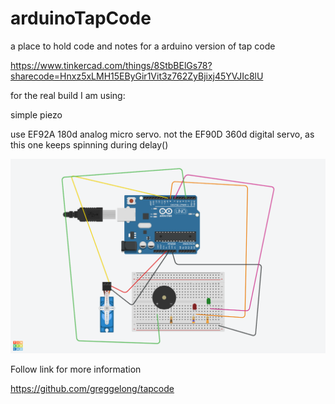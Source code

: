# arduinoTapCode
a place to hold code and notes for a arduino version of tap code

https://www.tinkercad.com/things/8StbBElGs78?sharecode=Hnxz5xLMH15EByGir1Vit3z762ZyBjixj45YVJIc8lU


for the real build I am using: 

simple piezo 

use EF92A 180d analog micro servo.  not the EF90D 360d digital servo, as this one keeps spinning during delay()





![schematic](tapcodeArrayLed.png)

Follow link for more information

https://github.com/greggelong/tapcode
